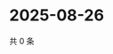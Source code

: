 # 2025-08-26

共 0 条

<!-- BEGIN ZHIHUVIDEO -->
<!-- 最后更新时间 Tue Aug 26 2025 17:13:07 GMT+0800 (China Standard Time) -->

<!-- END ZHIHUVIDEO -->
